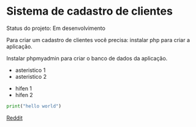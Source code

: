<h1> Sistema de cadastro de clientes</h1>

Status do projeto: Em desenvolvimento

Para criar um cadastro de clientes você
precisa: instalar php para criar a aplicação.

Instalar phpmyadmin para criar o banco de
dados da aplicação.

* asteristico 1
* asteristico 2
- hifen 1
- hifen 2

```python
print("hello world")
```

[Reddit](https://reddit.com)
